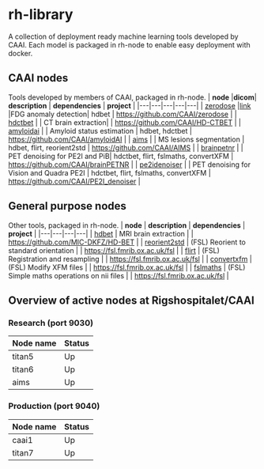 # rh-library
A collection of deployment ready machine learning tools developed by CAAI. Each model is packaged in rh-node to enable easy deployment with docker.

## CAAI nodes
Tools developed by members of CAAI, packaged in rh-node. 
| **node** |**dicom**| **description** | **dependencies** | **project** |
|---|---|---|---|---|
| [zerodose](nodes/zerodose) |[link](dicom_nodes/zerodose) |FDG anomaly detection| hdbet | https://github.com/CAAI/zerodose |
| [hdctbet](nodes/hdctbet) | | CT brain extraction|  | https://github.com/CAAI/HD-CTBET |
| [amyloidai](nodes/amyloidAI) | | Amyloid status estimation | hdbet, hdctbet | https://github.com/CAAI/amyloidAI |
| [aims](nodes/aims) | | MS lesions segmentation | hdbet, flirt, reorient2std | https://github.com/CAAI/AIMS |
| [brainpetnr](nodes/brainPETNR) | | PET denoising for PE2I and PiB| hdctbet, flirt, fslmaths, convertXFM | https://github.com/CAAI/brainPETNR |
| [pe2idenoiser](nodes/pe2iDenoiser) | | PET denoising for Vision and Quadra PE2I | hdctbet, flirt, fslmaths, convertXFM | https://github.com/CAAI/PE2I_denoiser |

## General purpose nodes
Other tools, packaged in rh-node. 
| **node** | **description** | **dependencies** | **project** |
|---|---|---|---|
| [hdbet](nodes/hdbet) | MRI brain extraction |  | https://github.com/MIC-DKFZ/HD-BET |
| [reorient2std](nodes/reorient2std) | (FSL) Reorient to standard orientation |  | https://fsl.fmrib.ox.ac.uk/fsl |
| [flirt](nodes/flirt) | (FSL) Registration and resampling |  | https://fsl.fmrib.ox.ac.uk/fsl |
| [convertxfm](nodes/convertXFM) | (FSL) Modify XFM files |  | https://fsl.fmrib.ox.ac.uk/fsl |
| [fslmaths](nodes/fslmaths) | (FSL) Simple maths operations on nii files |  | https://fsl.fmrib.ox.ac.uk/fsl |

## Overview of active nodes at Rigshospitalet/CAAI

### Research (port 9030)
| Node name  |Status |
| ------------- | ------------- |
| titan5 | Up |
| titan6 | Up |
| aims   | Up |

### Production (port 9040)
| Node name | Status |
| ------------- | ------------- |
| caai1  | Up |
| titan7  | Up |
